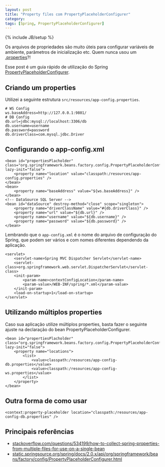 ```yaml
---
layout: post
title: "Property files com PropertyPlaceholderConfigurer"
category: 
tags: [Spring, PropertyPlaceholderConfigurer]
---
```

{% include JB/setup %}

Os arquivos de propriedades são muito úteis para configurar variáveis de ambiente, parâmetros de inicialização etc. Quem nunca usou um [.properties](http://en.wikipedia.org/wiki/.properties)?!

Esse post é um guia rápido de utilização do Spring [PropertyPlaceholderConfigurer](http://static.springsource.org/spring/docs/2.0.x/api/org/springframework/beans/factory/config/PropertyPlaceholderConfigurer.html).

## Criando um properties

Utilizei a seguinte estrutura ```src/resources/app-config.properties```.

    # WS Config
    ws.baseAddress=http://127.0.0.1:9801/
    # DB Config
    db.url=jdbc:mysql://localhost:3306/db
    db.username=username
    db.password=password
    db.driverClass=com.mysql.jdbc.Driver

## Configurando o app-config.xml

    <bean id="propertiesPlacholder" class="org.springframework.beans.factory.config.PropertyPlaceholderConfigurer" lazy-init="false">
    	<property name="location" value="classpath:/resources/app-config.properties" />
    </bean>
    <bean>
    	<property name="baseAddress" value="${ws.baseAddress}" />
    </bean>
    <!-- DataSource SQL Server -->
    <bean id="dataSource" destroy-method="close" scope="singleton">
    	<property name="driverClassName" value="#{db.driverClass}" />
    	<property name="url" value="${db.url}" />
    	<property name="username" value="${db.username}" />
    	<property name="password" value="${db.password}" />
    </bean>

Lembrando que o `app-config.xml` é o nome do arquivo de configuração do Spring, que podem ser vários e com nomes diferentes dependendo da aplicação.

    <servlet>
    	<servlet-name>Spring MVC Dispatcher Servlet</servlet-name>
    	<servlet-class>org.springframework.web.servlet.DispatcherServlet</servlet-class>
    	<init-param>
    		<param-name>contextConfigLocation</param-name>
    		<param-value>/WEB-INF/spring/*.xml</param-value>
    	</init-param>
    	<load-on-startup>1</load-on-startup>
    </servlet>

## Utilizando múltiplos properties

Caso sua aplicação utilize múltiplos properties, basta fazer o seguinte ajuste na declaração do bean PropertyPlaceholderConfigurer.

    <bean id="propertiesPlacholder" class="org.springframework.beans.factory.config.PropertyPlaceholderConfigurer" lazy-init="false">
    	<property name="locations">
    		<list>
    			<value>classpath:/resources/app-config-db.properties</value>
    			<value>classpath:/resources/app-config-ws.properties</value>
    		</list>
    	</property>
    </bean>

## Outra forma de como usar

    <context:property-placeholder location="classpath:/resources/app-config-db.properties" />

## Principais referências

* [stackoverflow.com/questions/534199/how-to-collect-spring-properties-from-multiple-files-for-use-on-a-single-bean](http://stackoverflow.com/questions/534199/how-to-collect-spring-properties-from-multiple-files-for-use-on-a-single-bean)
* [static.springsource.org/spring/docs/2.0.x/api/org/springframework/beans/factory/config/PropertyPlaceholderConfigurer.html](http://static.springsource.org/spring/docs/2.0.x/api/org/springframework/beans/factory/config/PropertyPlaceholderConfigurer.html)
